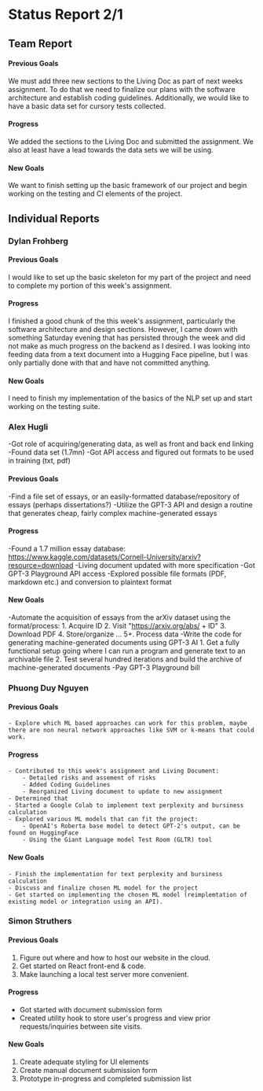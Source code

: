 # Status Report 2/1
## Team Report
#### Previous Goals
We must add three new sections to the Living Doc as part of next weeks assignment. To do that we need to finalize our plans with the software architecture and establish coding guidelines. Additionally, we would like to have a basic data set for cursory tests collected. 
#### Progress
We added the sections to the Living Doc and submitted the assignment. We also at least have a lead towards the data sets we will be using.
#### New Goals
We want to finish setting up the basic framework of our project and begin working on the testing and CI elements of the project.

## Individual Reports

### Dylan Frohberg
#### Previous Goals
I would like to set up the basic skeleton for my part of the project and need to complete my portion of this week's assignment.
#### Progress
I finished a good chunk of the this week's assignment, particularly the software architecture and design sections. However, I came down with something Saturday evening that has persisted through the week and did not make as much progress on the backend as I desired. I was looking into feeding data from a text document into a Hugging Face pipeline, but I was only partially done with that and have not committed anything.
#### New Goals
I need to finish my implementation of the basics of the NLP set up and start working on the testing suite.

### Alex Hugli
-Got role of acquiring/generating data, as well as front and back end linking
-Found data set (1.7mn)
-Got API access and figured out formats to be used in training (txt, pdf)

#### Previous Goals
-Find a file set of essays, or an easily-formatted database/repository of essays (perhaps dissertations?)
-Utilize the GPT-3 API and design a routine that generates cheap, fairly complex machine-generated essays
#### Progress
-Found a 1.7 million essay database: https://www.kaggle.com/datasets/Cornell-University/arxiv?resource=download
-Living document updated with more specification
-Got GPT-3 Playground API access
-Explored possible file formats (PDF, markdown etc.) and conversion to plaintext format
#### New Goals
-Automate the acquisition of essays from the arXiv dataset using the format/process: 
    1. Acquire ID
    2. Visit "https://arxiv.org/abs/ + ID"
    3. Download PDF
    4. Store/organize
    ...
    5+. Process data
-Write the code for generating machine-generated documents using GPT-3 AI
    1. Get a fully functional setup going where I can run a program and generate text to an archivable file
    2. Test several hundred iterations and build the archive of machine-generated documents
-Pay GPT-3 Playground bill

### Phuong Duy Nguyen

#### Previous Goals
    - Explore which ML based approaches can work for this problem, maybe there are non neural network approaches like SVM or k-means that could work.

#### Progress
    - Contributed to this week's assignment and Living Document:
        - Detailed risks and assement of risks
        - Added Coding Guidelines
        - Reorganized Living document to update to new assignment
    - Determined that 
    - Started a Google Colab to implement text perplexity and bursiness calculation
    - Explored various ML models that can fit the project:
        - OpenAI's Roberta base model to detect GPT-2's output, can be found on HuggingFace
        - Using the Giant Language model Test Room (GLTR) tool

#### New Goals
    - Finish the implementation for text perplexity and bursiness calculation
    - Discuss and finalize chosen ML model for the project
    - Get started on implementing the chosen ML model (reimplemtation of existing model or integration using an API).

### Simon Struthers

#### Previous Goals
1. Figure out where and how to host our website in the cloud.
2. Get started on React front-end & code.
3. Make launching a local test server more convenient.

#### Progress
- Got started with document submission form
- Created utility hook to store user's progress and view prior requests/inquiries between site visits.

#### New Goals
1. Create adequate styling for UI elements
2. Create manual document submission form
3. Prototype in-progress and completed submission list
